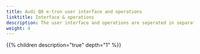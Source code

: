 ```yaml
---
title: Audi Q8 e-tron user interface and operations
linktitle: Interface & operations
description: The user interface and operations are seperated in separate areas in the Audi Q8 e-tron.
weight: 4
---
```



{{% children description="true" depth="1" %}}
